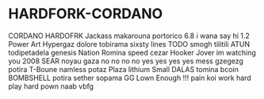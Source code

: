 # HARDFORK-CORDANO
CORDANO HARDOFRK
Jackass
makarouna
portorico 
6.8
i wana say hi
1.2
Power
Art
Hypergaz
dolore
tobirama
sixsty lines 
TODO
smogh
tilitili
ATUN
todipetadela
genesis
Nation
Romina
speed
cezar
Hooker
Jover
im watching you 
2008
SEAR
noyau
gaza 
no no no no yes yes yes yes 
mess
gzegezg
potira 
T-Boune
namless
potaz
Plaza
lithium
Small
DALAS
tomina
bcoin
BOMBSHELL
potira
sether
sopama 
GG
Lown
Enough !!! 
pain
koi
work hard play hard 
pown naab
vbfg
